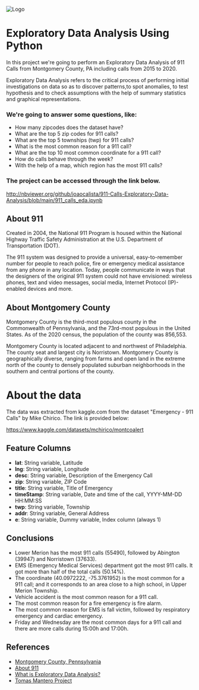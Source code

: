
![Logo](https://images.squarespace-cdn.com/content/v1/51dc541ce4b03ebab8c5c88c/1472239169814-XBT5J2JNIYW8B3BSX5F7/image-asset.jpeg?format=1000w)


# Exploratory Data Analysis Using Python


In this project we're going to perform an Exploratory Data Analysis
of 911 Calls from Montgomery County, PA including calls from 2015 to 2020.

Exploratory Data Analysis refers to the critical process of performing 
initial investigations on data so as to discover patterns,to spot anomalies,
to test hypothesis and to check assumptions with the help of summary statistics 
and graphical representations.

### We're going to answer some questions, like:
- How many zipcodes does the dataset have?
- What are the top 5 zip codes for 911 calls?
- What are the top 5 townships (twp) for 911 calls?
- What is the most common reason for a 911 call? 
- What are the top 10 most common coordinate for a 911 call?
- How do calls behave through the week?
- With the help of a map, which region has the most 911 calls?

### The project can be accessed through the link below.

http://nbviewer.org/github/joaocalista/911-Calls-Exploratory-Data-Analysis/blob/main/911_calls_eda.ipynb

## About 911
Created in 2004, the National 911 Program is housed within the National Highway 
Traffic Safety Administration at the U.S. Department of Transportation (DOT).

The 911 system was designed to provide a universal, easy-to-remember number 
for people to reach police, fire or emergency medical assistance from any 
phone in any location. Today, people communicate in ways that the designers 
of the original 911 system could not have envisioned: wireless phones, text 
and video messages, social media, Internet Protocol (IP)-enabled devices and more.

## About Montgomery County
Montgomery County is the third-most populous county in the Commonwealth of 
Pennsylvania, and the 73rd-most populous in the United States. As of the 2020 
census, the population of the county was 856,553.

Montgomery County is located adjacent to and northwest of Philadelphia.
The county seat and largest city is Norristown. Montgomery County is 
geographically diverse, ranging from farms and open land in the extreme north 
of the county to densely populated suburban neighborhoods in the southern 
and central portions of the county.


# About the data

The data was extracted from kaggle.com from the dataset "Emergency - 911 Calls"
by Mike Chirico. The link is provided below:

https://www.kaggle.com/datasets/mchirico/montcoalert

## Feature Columns

- **lat**: String variable, Latitude
- **lng**: String variable, Longitude
- **desc**: String variable, Description of the Emergency Call
- **zip**: String variable, ZIP Code
- **title**: String variable, Title of Emergency
- **timeStamp**: String variable, Date and time of the call, YYYY-MM-DD HH:MM:SS
- **twp**: String variable, Township
- **addr**: String variable, General Address
- **e**: String variable, Dummy variable, Index column (always 1)

## Conclusions

- Lower Merion has the most 911 calls (55490), followed by Abington (39947) and Norristown (37633).
- EMS (Emergency Medical Services) department got the most 911 calls. It got more than half of the total calls (50.14%).
- The coordinate (40.0972222, -75.3761952) is the most common for a 911 call; and it corresponds to an area close to a high school, in Upper Merion Township.
- Vehicle accident is the most common reason for a 911 call.
- The most common reason for a fire emergency is fire alarm.
- The most common reason for EMS is fall victim, followed by respiratory emergency and cardiac emergency.
- Friday and Wednesday are the most common days for a 911 call and there are more calls during 15:00h and 17:00h.


## References

 - [Montgomery County, Pennsylvania](https://en.wikipedia.org/wiki/Montgomery_County,_Pennsylvania)
 - [About 911](https://www.911.gov/about/)
 - [What is Exploratory Data Analysis?](https://towardsdatascience.com/exploratory-data-analysis-8fc1cb20fd15)
 - [Tomas Mantero Project](https://www.kaggle.com/code/tomasmantero/emergency-911-calls-exploratory-data-analysis/notebook)
